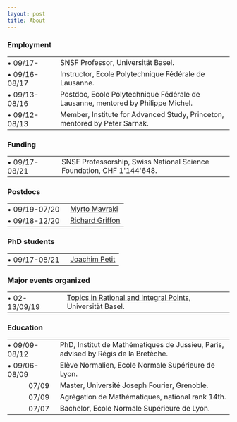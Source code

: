 ```yaml
---
layout: post
title: About
---
```

        
<h3>Employment</h3>

<table>
          <tbody>
            <tr>
              <td style="padding:0 1em 0 0">&bull;&nbsp;09/17-</td>
              <td>SNSF Professor, Universität Basel.</td>
            </tr>
            <tr>
              <td style="padding:0 1em 0 0">&bull;&nbsp;09/16-08/17</td>
              <td>Instructor, Ecole Polytechnique Fédérale de Lausanne.</td>
            </tr>
            <tr>
              <td style="padding:0 1em 0 0">&bull;&nbsp;09/13-08/16</td>
              <td>Postdoc, Ecole Polytechnique Fédérale de Lausanne, mentored by Philippe Michel.</td>
            </tr>
            <tr>
              <td style="padding:0 1em 0 0">&bull;&nbsp;09/12-08/13</td>
              <td>Member, Institute for Advanced Study, Princeton, mentored by Peter Sarnak.</td>
            </tr>
          </tbody>
</table>

<h3>Funding</h3>

<table>
          <tbody>
            <tr>
              <td style="padding:0 1em 0 0">&bull;&nbsp;09/17-08/21</td>
              <td>SNSF Professorship, Swiss National Science Foundation, CHF 1'144'648.</td>
            </tr>
          </tbody>
</table>

<h3>Postdocs</h3>

<table>
          <tbody>
            <tr>
              <td style="padding:0 1em 0 0">&bull;&nbsp;09/19-07/20</td>
              <td><a href="http://people.math.harvard.edu/~mavraki/" target="_blank">Myrto Mavraki</a></td>
            </tr>
            <tr>
              <td style="padding:0 1em 0 0">&bull;&nbsp;09/18-12/20</td>
              <td><a href="https://math.richardgriffon.me/" target="_blank">Richard Griffon</a></td>
            </tr>
          </tbody>
</table>

<h3>PhD students</h3>

<table>
          <tbody>
            <tr>
              <td style="padding:0 1em 0 0">&bull;&nbsp;09/17-08/21</td>
              <td><a href="https://joachimpetit.github.io/" target="_blank">Joachim Petit</a></td>
            </tr>
          </tbody>
</table>

<h3>Major events organized</h3>

<table>
          <tbody>
            <tr>
              <td style="padding:0 1em 0 0">&bull;&nbsp;02-13/09/19</td>
              <td><a href="https://numbertheory.dmi.unibas.ch/trip2019/" target="_blank">Topics in Rational and Integral Points</a>, Universität Basel.</td>
            </tr>
          </tbody>
</table>

<h3>Education</h3>

<table>
          <tbody>
            <tr>
              <td style="padding:0 1em 0 0">&bull;&nbsp;09/09-08/12</td>
              <td>PhD, Institut de Mathématiques de Jussieu, Paris, advised by Régis de la Bretèche.</td>
            </tr>
            <tr>
              <td style="padding:0 1em 0 0">&bull;&nbsp;09/06-08/09</td>
              <td>Elève Normalien, Ecole Normale Supérieure de Lyon.</td>
            </tr>
            <tr>
              <td style="text-align:right;padding:0 1em 0 0">07/09</td>
              <td>Master, Université Joseph Fourier, Grenoble.</td>
            </tr>
            <tr>
              <td style="text-align:right;padding:0 1em 0 0">07/09</td>
              <td>Agrégation de Mathématiques, national rank 14th.</td>
            </tr>
            <tr>
              <td style="text-align:right;padding:0 1em 0 0">07/07</td>
              <td>Bachelor, Ecole Normale Supérieure de Lyon.</td>
            </tr>
          </tbody>
</table>
